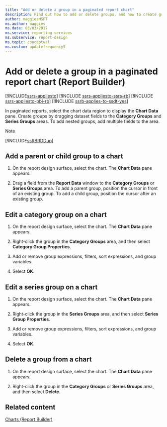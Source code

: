 ```yaml
---
title: "Add or delete a group in a paginated report chart"
description: Find out how to add or delete groups, and how to create groups or nested groups in a paginated report by dragging dataset fields in Report Builder.
author: maggiesMSFT
ms.author: maggies
ms.date: 03/03/2017
ms.service: reporting-services
ms.subservice: report-design
ms.topic: conceptual
ms.custom: updatefrequency5
---
```

# Add or delete a group in a paginated report chart (Report Builder)

[!INCLUDE[ssrs-appliesto](../../includes/ssrs-appliesto.md)] [!INCLUDE [ssrs-appliesto-ssrs-rb](../../includes/ssrs-appliesto-ssrs-rb.md)] [!INCLUDE [ssrs-appliesto-pbi-rb](../../includes/ssrs-appliesto-pbi-rb.md)] [!INCLUDE [ssrb-applies-to-ssdt-yes](../../includes/ssrb-applies-to-ssdt-yes.md)]

In paginated reports, select the chart data region to display the **Chart Data** pane. Create groups by dragging dataset fields to the **Category Groups** and **Series Groups** areas. To add nested groups, add multiple fields to the area.  
  
> [!NOTE]  
>  [!INCLUDE[ssRBRDDup](../../includes/ssrbrddup-md.md)]  
  
## Add a parent or child group to a chart  
  
1.  On the report design surface, select the chart. The **Chart Data** pane appears.  
  
1.  Drag a field from the **Report Data** window to the **Category Groups** or **Series Groups** area. To add a parent group, position the cursor in front of an existing group. To add a child group, position the cursor after an existing group.  
  
## Edit a category group on a chart  
  
1.  On the report design surface, select the chart. The **Chart Data** pane appears.  
  
1.  Right-click the group in the **Category Groups** area, and then select **Category Group Properties**.  
  
1.  Add or remove group expressions, filters, sort expressions, and group variables.  
  
1.  Select **OK**.
  
## Edit a series group on a chart  
  
1.  On the report design surface, select the chart. The **Chart Data** pane appears.  
  
1.  Right-click the group in the **Series Groups** area, and then select **Series Group Properties**.  
  
1.  Add or remove group expressions, filters, sort expressions, and group variables.  
  
1.  Select **OK**.
  
## Delete a group from a chart  
  
1.  On the report design surface, select the chart. The **Chart Data** pane appears.  
  
1.  Right-click the group in the **Category Groups** or **Series Groups** area, and then select **Delete**.  
  
## Related content  
 [Charts &#40;Report Builder&#41;](../../reporting-services/report-design/charts-report-builder-and-ssrs.md)  
  
  
